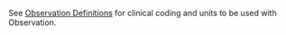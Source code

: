 
See [Observation Definitions](observation-definitions.html) for clinical coding and units to be used with Observation.

